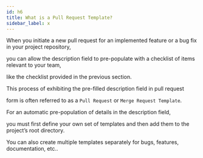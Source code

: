 ```yaml
---
id: h6
title: What is a Pull Request Template?
sidebar_label: x
---
```



When you initiate a new pull request for an implemented feature or a bug fix in your project repository,

you can allow the description field to pre-populate with  a checklist of items relevant to your team,

like the checklist provided in the previous section.

This process of exhibiting the pre-filled description field in pull request

form is often referred to as a `Pull Request` or `Merge Request Template`.


For an automatic pre-population of details in the description field,

you must first define your own set of templates and then add them to the project’s root directory.

You can also create multiple templates separately for bugs, features, documentation, etc..
